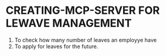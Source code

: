 # CREATING-MCP-SERVER FOR LEWAVE MANAGEMENT 
1. To check how many number of leaves an employye have
2. To apply for leaves for the future.
